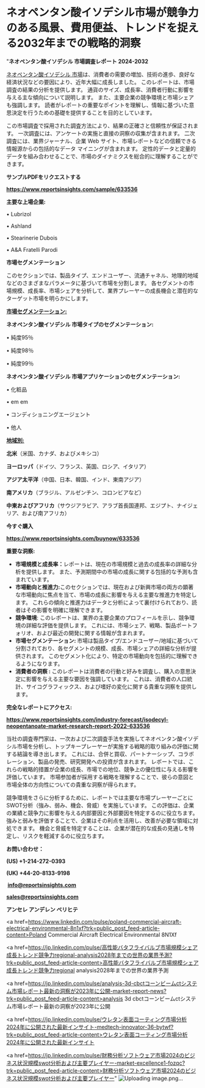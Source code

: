 # ネオペンタン酸イソデシル市場が競争力のある風景、費用便益、トレンドを捉える2032年までの戦略的洞察

"<strong>ネオペンタン酸イソデシル 市場調査レポート 2024-2032</strong>

<a href=https://www.reportsinsights.com/sample/633536>ネオペンタン酸イソデシル 市場</a>は、消費者の需要の増加、技術の進歩、良好な経済状況などの要因により、近年大幅に成長しました。 このレポートは、市場調査の結果の分析を提供します。 通貨のサイズ、成長率、消費者行動に影響を与える主な傾向について説明します。 また、主要企業の競争環境と市場シェアも強調します。 読者がレポートの重要なポイントを理解し、情報に基づいた意思決定を行うための基礎を提供することを目的としています。

この市場調査で採用された調査方法により、結果の正確さと信頼性が保証されます。 一次調査には、アンケートの実施と直接の洞察の収集が含まれます。 二次調査には、業界ジャーナル、企業 Web サイト、市場レポートなどの信頼できる情報源からの包括的なデータ マイニングが含まれます。 定性的データと定量的データを組み合わせることで、市場のダイナミクスを総合的に理解することができます。

<strong><b>サンプルPDFをリクエストする</b></strong>

<a href=https://www.reportsinsights.com/sample/633536><strong><u>https://www.reportsinsights.com/sample/633536</u></strong></a>

<strong>主要な上場企業:</strong>

• Lubrizol

• Ashland

• Stearinerie Dubois

• A&A Fratelli Parodi

<strong>市場セグメンテーション</strong>

このセクションでは、製品タイプ、エンドユーザー、流通チャネル、地理的地域などのさまざまなパラメータに基づいて市場を分割します。 各セグメントの市場規模、成長率、市場シェアを分析して、業界プレーヤーの成長機会と潜在的なターゲット市場を明らかにします。

<strong><u>市場セグメンテーション</u></strong><strong><u>:</u></strong>

<strong>ネオペンタン酸イソデシル 市場タイプのセグメンテーション:</strong>

• 純度95％

• 純度98％

• 純度99％

<strong>ネオペンタン酸イソデシル 市場アプリケーションのセグメンテーション:</strong>

• 化粧品

• em em

• コンディショニングエージェント

• 他人

<strong><u>地域別</u></strong><strong><u>:</u></strong>

<strong>北米</strong>（米国、カナダ、およびメキシコ）

<strong>ヨーロッパ</strong>（ドイツ、フランス、英国、ロシア、イタリア）

<strong>アジア太平洋</strong>（中国、日本、韓国、インド、東南アジア）

<strong>南アメリカ</strong>（ブラジル、アルゼンチン、コロンビアなど）

<strong>中東およびアフリカ</strong>（サウジアラビア、アラブ首長国連邦、エジプト、ナイジェリア、および南アフリカ）

<strong>今すぐ購入</strong>

<a href=https://www.reportsinsights.com/buynow/633536><strong><u>https://www.reportsinsights.com/buynow/633536</u></strong></a>

<strong>重要な洞察:</strong>
<ul>
  <li><strong>市場規模と成長率：</strong>レポートは、現在の市場規模と過去の成長率の詳細な分析を提供します。 また、予測期間中の市場の成長に関する包括的な予測も含まれています。</li>
  <li><strong>市場動向と推進力:</strong>このセクションでは、現在および新興市場の両方の顕著な市場動向に焦点を当て、市場の成長に影響を与える主要な推進力を特定します。 これらの傾向と推進力はデータと分析によって裏付けられており、読者はその影響を明確に理解できます。</li>
  <li><strong>競争環境</strong>: このレポートは、業界の主要企業のプロフィールを示し、競争環境の詳細な評価を提供します。 これには、市場シェア、戦略、製品ポートフォリオ、および最近の開発に関する情報が含まれます。</li>
  <li><strong>市場セグメンテーション: </strong>市場は製品タイプ/エンドユーザー/地域に基づいて分割されており、各セグメントの規模、成長、市場シェアの詳細な分析が提供されます。 このセグメント化により、特定の市場動向を包括的に理解できるようになります。</li>
  <li><strong>消費者の洞察 : </strong>このレポートは消費者の行動と好みを調査し、購入の意思決定に影響を与える主要な要因を強調しています。 これは、消費者の人口統計、サイコグラフィックス、および嗜好の変化に関する貴重な洞察を提供します。</li>
</ul>
<strong>完全なレポートにアクセス:</strong>

<a href=https://www.reportsinsights.com/industry-forecast/isodecyl-neopentanoate-market-research-report-2022-633536><strong><u><b>https://www.reportsinsights.com/industry-forecast/isodecyl-neopentanoate-market-research-report-2022-633536</b></u></strong></a>

当社の調査専門家は、一次および二次調査手法を実施してネオペンタン酸イソデシル市場を分析し、トップキープレーヤーが実施する戦略的取り組みの評価に関する結論を導き出します。 これには、合併と買収、パートナーシップ、コラボレーション、製品の発売、研究開発への投資が含まれます。 レポートでは、これらの戦略的措置が企業の成長、市場での地位、競争上の優位性に与える影響を評価しています。 市場参加者が採用する戦略を理解することで、彼らの意図と市場全体の方向性についての貴重な洞察が得られます。

競争環境をさらに分析するために、レポートでは主要な市場プレーヤーごとにSWOT分析（強み、弱み、機会、脅威）を実施しています。 この評価は、企業の業績と競争力に影響を与える内部要因と外部要因を特定するのに役立ちます。 強みと弱みを評価することで、企業はその利点を活用し、改善が必要な領域に対処できます。 機会と脅威を特定することは、企業が潜在的な成長の見通しを特定し、リスクを軽減するのに役立ちます。

<strong>お問い合わせ：</strong>

<strong>(US) +1-214-272-0393</strong>

<strong>(UK) +44-20-8133-9198</strong>

<strong> </strong><a href=info@reportsinsights.com><strong><u>info@reportsinsights.com</u></strong></a>

<a href=sales@reportsinsights.com><strong><u>sales@reportsinsights.com</u></strong></a>

<strong>アンセレ アンデレン ベリヒテ</strong>

<a href=https://www.linkedin.com/pulse/poland-commercial-aircraft-electrical-environmental-8n1xf?trk=public_post_feed-article-content>Poland Commercial Aircraft Electrical Environmental 8N1Xf</a>

<a href=https://jp.linkedin.com/pulse/高性能バタフライバルブ市場規模シェア成長トレンド競争力regional-analysis2028年までの世界の業界予測?trk=public_post_feed-article-content>高性能バタフライバルブ市場規模シェア成長トレンド競争力regional analysis2028年までの世界の業界予測</a>

<a href=https://jp.linkedin.com/pulse/analysis-3d-cbctコーンビームctシステム市場レポート最新の洞察が2023年に公開-market-report-news?trk=public_post_feed-article-content>analysis 3d cbctコーンビームctシステム市場レポート最新の洞察が2023年に公開</a>

<a href=https://jp.linkedin.com/pulse/ウレタン表面コーティング市場分析2024年に公開された最新インサイト-medtech-innovator-36-bytwf?trk=public_post_feed-article-content>ウレタン表面コーティング市場分析2024年に公開された最新インサイト</a>

<a href=https://jp.linkedin.com/pulse/財務分析ソフトウェア市場2024のビジネス状況規模swot分析および主要プレイヤー-market-excellence1-fozqc?trk=public_post_feed-article-content>財務分析ソフトウェア市場2024のビジネス状況規模swot分析および主要プレイヤー</a>"
![Uploading image.png…]()
